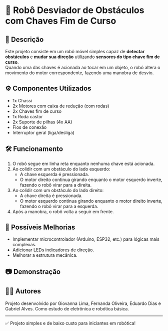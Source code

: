 # 🤖 Robô Desviador de Obstáculos com Chaves Fim de Curso

## 📌 Descrição
Este projeto consiste em um robô móvel simples capaz de **detectar obstáculos** e **mudar sua direção** utilizando **sensores do tipo chave fim de curso**.  
Quando uma das chaves é acionada ao tocar em um objeto, o robô altera o movimento do motor correspondente, fazendo uma manobra de desvio.

## ⚙️ Componentes Utilizados
- 1x Chassi 
- 2x Motores com caixa de redução (com rodas)
- 2x Chaves fim de curso 
- 1x Roda castor
- 2x Suporte de pilhas (4x AA)
- Fios de conexão
- Interruptor geral (liga/desliga)

## 🛠️ Funcionamento
1. O robô segue em linha reta enquanto nenhuma chave está acionada.  
2. Ao colidir com um obstáculo do lado esquerdo:
   - A chave esquerda é pressionada.
   - O motor direito continua girando enquanto o motor esquerdo inverte, fazendo o robô virar para a direita.  
3. Ao colidir com um obstáculo do lado direito:
   - A chave direita é pressionada.
   - O motor esquerdo continua girando enquanto o motor direito inverte, fazendo o robô virar para a esquerda.  
4. Após a manobra, o robô volta a seguir em frente.


## 🚀 Possíveis Melhorias  
- Implementar microcontrolador (Arduino, ESP32, etc.) para lógicas mais complexas.  
- Adicionar LEDs indicadores de direção.  
- Melhorar a estrutura mecânica.

## 📷 Demonstração


## 👩‍💻 Autores
Projeto desenvolvido por Giovanna Lima, Fernanda Oliveira, Eduardo Dias e Gabriel Alves. Como estudo de eletrônica e robótica básica.

---
✅ Projeto simples e de baixo custo para iniciantes em robótica!

